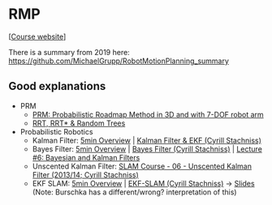 # RMP

[[Course website](https://mvp.in.tum.de/courses/motion/index.html)]

There is a summary from 2019 here: https://github.com/MichaelGrupp/RobotMotionPlanning_summary

## Good explanations

- PRM
  - [PRM: Probabilistic Roadmap Method in 3D and with 7-DOF robot arm](https://www.youtube.com/watch?v=tlFVbHENPCI)
  - [RRT, RRT* & Random Trees](https://www.youtube.com/watch?v=Ob3BIJkQJEw)
- Probabilistic Robotics
  - Kalman Filter: [5min Overview](https://www.youtube.com/watch?v=o_HW6GnLqvg) | [Kalman Filter & EKF (Cyrill Stachniss)](https://www.youtube.com/watch?v=E-6paM_Iwfc)
  - Bayes Filter:  [5min Overview](https://www.youtube.com/watch?v=oUq0a8jHSQg) | [Bayes Filter (Cyrill Stachniss)](https://www.youtube.com/watch?v=0lKHFJpaZvE) | [Lecture #6: Bayesian and Kalman Filters](http://stefanosnikolaidis.net/course-files/CS545/Lecture6.pdf)
  - Unscented Kalman Filter: [SLAM Course - 06 - Unscented Kalman Filter (2013/14; Cyrill Stachniss)](https://www.youtube.com/watch?v=DWDzmweTKsQ)
  - EKF SLAM: [5min Overview](https://www.youtube.com/watch?v=BuRCJ2fegcc) | [EKF-SLAM (Cyrill Stachniss)](https://www.youtube.com/watch?v=X30sEgIws0g&t=1s) -> [Slides](https://www.ipb.uni-bonn.de/html/teaching/photo12-2021/2021-pho2-16-ekf-slam.pptx.pdf) (Note: Burschka has a different/wrong? interpretation of this)
